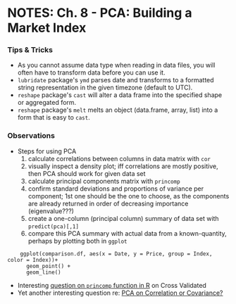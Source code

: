 # NOTES: Ch. 8 - PCA: Building a Market Index

### Tips & Tricks 
- As you cannot assume data type when reading in data files, you will often have to transform data before you can use it.
- `lubridate` package's `ymd` parses date and transforms to a formatted string representation in the given timezone (default to UTC).
- `reshape` package's `cast` will alter a data frame into the specified shape or aggregated form.
- `reshape` package's `melt` melts an object (data.frame, array, list) into a form that is easy to `cast`.

### Observations
- Steps for using PCA
  1. calculate correlations between columns in data matrix with `cor`
  2. visually inspect a density plot; iff correlations are mostly positive, then PCA should work for given data set
  3. calculate principal components matrix with `princomp`
  4. confirm standard deviations and proportions of variance per component; 1st one should be the one to choose, as the components are already returned in order of decreasing importance (eigenvalue???)
  5. create a one-column (principal column) summary of data set with `predict(pca)[,1]`
  6. compare this PCA summary with actual data from a known-quantity, perhaps by plotting both in `ggplot`
```
    ggplot(comparison.df, aes(x = Date, y = Price, group = Index, color = Index))+
      geom_point() +
      geom_line()
```
- Interesting [question on `princomp` function in R](http://stats.stackexchange.com/questions/32901/do-components-of-pca-really-represent-percentage-of-variance-can-they-sum-to-mo) on Cross Validated
- Yet another interesting question re: [PCA on Correlation or Covariance?](http://stats.stackexchange.com/questions/53/pca-on-correlation-or-covariance)

